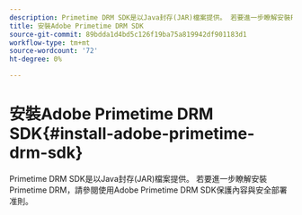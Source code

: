 ```yaml
---
description: Primetime DRM SDK是以Java封存(JAR)檔案提供。 若要進一步瞭解安裝Primetime DRM，請參閱使用Adobe Primetime DRM SDK保護內容與安全部署准則。
title: 安裝Adobe Primetime DRM SDK
source-git-commit: 89bdda1d4bd5c126f19ba75a819942df901183d1
workflow-type: tm+mt
source-wordcount: '72'
ht-degree: 0%

---
```



# 安裝Adobe Primetime DRM SDK{#install-adobe-primetime-drm-sdk}

Primetime DRM SDK是以Java封存(JAR)檔案提供。 若要進一步瞭解安裝Primetime DRM，請參閱使用Adobe Primetime DRM SDK保護內容與安全部署准則。

